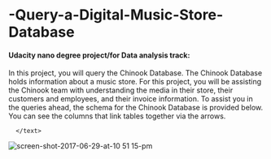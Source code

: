 # -Query-a-Digital-Music-Store-Database
  #### Udacity nano degree project/for Data analysis track:


<font text>In this project, you will query the Chinook Database. The Chinook Database holds information about a music store. For this project, you will be assisting the Chinook team with understanding the media in their store, their customers and employees, and their invoice information. To assist you in the queries ahead, the schema for the Chinook Database is provided below. You can see the columns that link tables together via the arrows.
      
      </text>
      
![screen-shot-2017-06-29-at-10 51 15-pm](https://user-images.githubusercontent.com/64108381/187043586-4b16e27b-6c1a-4fd1-b15e-b5719a2236f0.png)
